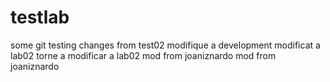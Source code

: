 # testlab
some git testing
changes from test02
modifique a development
modificat a lab02
torne a modificar a lab02
mod from joaniznardo
mod from joaniznardo
